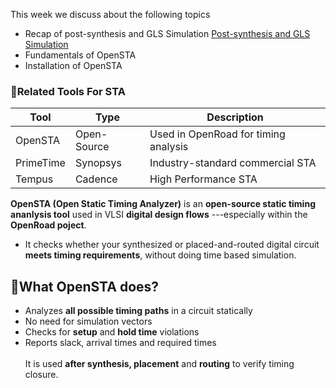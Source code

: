 This week we discuss about the following topics

- Recap of post-synthesis and GLS         Simulation <a href> Post-synthesis and GLS Simulation </a>
- Fundamentals of OpenSTA
- Installation of OpenSTA 






### 🧩Related Tools For STA
| Tool | Type | Description |
|------|------|-------------|
| OpenSTA | Open-Source | Used in OpenRoad for timing analysis |  
| PrimeTime | Synopsys | Industry-standard commercial STA |
| Tempus | Cadence | High Performance STA |


**OpenSTA (Open Static Timing Analyzer)**  is an **open-source static timing ananlysis tool** used in VLSI **digital design flows** ---especially within the **OpenRoad poject**.
- It checks whether your synthesized or placed-and-routed digital circuit **meets timing requirements**, without doing time based simulation.

## 🧩What OpenSTA does?
- Analyzes **all possible timing paths** in a circuit statically
- No need for simulation vectors
- Checks for **setup** and **hold time** violations
- Reports slack, arrival times and required times<br><br>
It is used **after synthesis, placement** and **routing** to verify timing closure.


